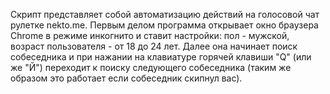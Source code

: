 Скрипт представляет собой автоматизацию действий на голосовой чат рулетке nekto.me.
Первым делом программа открывает окно браузера Chrome в режиме инкогнито и ставит настройки: пол - мужской, возраст пользователя - от 18 до 24 лет.
Далее она начинает поиск собеседника и при нажании на клавиатуре горячей клавиши "Q" (или же "Й") переходит к поиску следующего собеседника (таким же образом это работает если собеседник скипнул вас).
